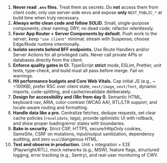 1. **Never read `.env` files.** Treat them as secrets. Do **not** access them from client code; only use server-side envs and expose **only** `NEXT_PUBLIC_*` at build time when truly necessary.
2. **Always write clean code and follow SOLID.** Small, single-purpose components; clear naming; DRY; no dead code; refactor relentlessly.
3. **Favor App Router + Server Components by default.** Push work to the server; keep `"use client"` minimal; stream with Suspense; choose Edge/Node runtime intentionally.
4. **Isolate secrets behind BFF endpoints.** Use Route Handlers and/or Server Actions for all privileged calls. Never call private APIs or databases directly from the client.
5. **Enforce quality gates in CI.** TypeScript **strict** mode, ESLint, Prettier, unit tests, type-check, and build must all pass before merge. Fail on warnings.
6. **Hit performance budgets and Core Web Vitals.** Cap initial JS (e.g., \~<100KB), prefer RSC over client state, `next/image`, `next/font`, dynamic imports, code-splitting, and cache/revalidate deliberately.
7. **Design for accessibility and i18n from day 0.** Semantic HTML, keyboard nav, ARIA, color-contrast (WCAG AA), RTL/LTR support, and locale-aware routing and formatting.
8. **Handle data like a pro.** Centralize fetches, dedupe requests, set clear cache policies (`revalidate`, tags), provide optimistic UI with rollback, and show proper loading/error states with boundaries.
9. **Bake in security.** Strict CSP, HTTPS, secure/HttpOnly cookies, SameSite, CSRF on mutations, input/output sanitization, dependency auditing, and zero `eval`/dangerous HTML.
10. **Test and observe in production.** Unit + integration + E2E (Playwright/RTL), mock networks (e.g., MSW), feature flags, structured logging, error tracking (e.g., Sentry), and real-user monitoring of CWV.